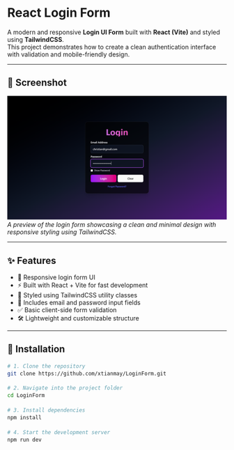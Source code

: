 # React Login Form

A modern and responsive **Login UI Form** built with **React (Vite)** and styled using **TailwindCSS**.  
This project demonstrates how to create a clean authentication interface with validation and mobile-friendly design.

---

## 📸 Screenshot

![React Login Form UI](./Capture5.PNG)  
*A preview of the login form showcasing a clean and minimal design with responsive styling using TailwindCSS.*

---

## ✨ Features

- 📱 Responsive login form UI  
- ⚡ Built with React + Vite for fast development  
- 🎨 Styled using TailwindCSS utility classes  
- 🔑 Includes email and password input fields  
- ✅ Basic client-side form validation  
- 🛠 Lightweight and customizable structure  

---

## 🚀 Installation

```bash
# 1. Clone the repository
git clone https://github.com/xtianmay/LoginForm.git

# 2. Navigate into the project folder
cd LoginForm

# 3. Install dependencies
npm install

# 4. Start the development server
npm run dev
